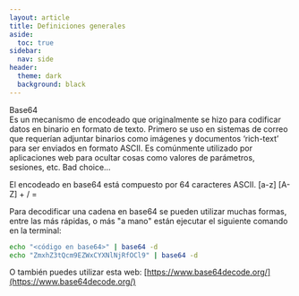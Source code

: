 ```yaml
---
layout: article
title: Definiciones generales
aside:
  toc: true
sidebar:
  nav: side
header:
  theme: dark
  background: black
---
```


<div class="grid">
  <div class="cell cell--20 cell--lg-20 content" id="custom-table-header">Base64</div>
</div>
Es un mecanismo de encodeado que originalmente se hizo para codificar datos en binario en formato de texto. Primero se uso en sistemas de correo que requerían adjuntar binarios como imágenes y documentos ‘rich-text’ para ser enviados en formato ASCII.
Es comúnmente utilizado por aplicaciones web para ocultar cosas como valores de parámetros, sesiones, etc. Bad choice…

El encodeado en base64 está compuesto por 64 caracteres ASCII.     [a-z] [A-Z] + / =

Para decodificar una cadena en base64 se pueden utilizar muchas formas, entre las más rápidas, o más "a mano" están ejecutar el siguiente comando en la terminal:

~~~bash
echo "<código en base64>" | base64 -d
echo "ZmxhZ3tQcm9EZWxCYXNlNjRfOCl9" | base64 -d
~~~

O también puedes utilizar esta web:
[https://www.base64decode.org/](https://www.base64decode.org/)
